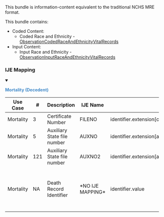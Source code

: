   This bundle is information-content equivalent to the traditional NCHS MRE format.

  This bundle contains:
  * Coded Content:
    * Coded Race and Ethnicity - <a href='http://hl7.org/fhir/us/vr-common-library/2024Jan/StructureDefinition-coded-race-and-ethnicity-vr.html'>ObservationCodedRaceAndEthnicityVitalRecords</a>
  * Input Content:
    * Input Race and Ethnicity - <a href='http://hl7.org/fhir/us/vr-common-library/2024Jan/StructureDefinition-input-race-and-ethnicity-vr.html'>ObservationInputRaceAndEthnicityVitalRecords</a>
### IJE Mapping

<style>
 .context-menu {cursor: context-menu; color: #438bca;}
 .context-menu:hover {opacity: 0.5;}
</style>
<details open>

<summary>

<strong class='context-menu'> Mortality (Decedent) </strong>

</summary>
<table class='grid'>
<thead>
  <tr>
    <th style='text-align: center'><strong>Use Case</strong></th>
    <th><strong>#</strong></th>
    <th><strong>Description</strong></th>
    <th><strong>IJE Name</strong></th>
    <th><strong>Field</strong></th>
    <th><strong>Type</strong></th>
    <th><strong>Value Set/Comments</strong></th>
  </tr>
</thead>
<tbody>
<tr>
  <td style='text-align: center'>Mortality</td>
  <td>3</td>
  <td>Certificate Number</td>
  <td>FILENO</td>
  <td>identifier.extension[certificateNumber].value</td>
  <td>string(6)</td>
  <td>-</td>
</tr>
<tr>
  <td style='text-align: center'>Mortality</td>
  <td>5</td>
  <td>Auxiliary State file number</td>
  <td>AUXNO</td>
  <td>identifier.extension[auxiliaryStateIdentifier1].value</td>
  <td>string(12)</td>
  <td>-</td>
</tr>
<tr>
  <td style='text-align: center'>Mortality</td>
  <td>121</td>
  <td>Auxiliary State file number</td>
  <td>AUXNO2</td>
  <td>identifier.extension[auxiliaryStateIdentifier2].value</td>
  <td>string(12)</td>
  <td>-</td>
</tr>
<tr>
  <td style='text-align: center'>Mortality</td>
  <td>NA</td>
  <td>Death Record Identifier</td>
  <td>*NO IJE MAPPING*</td>
  <td>identifier.value</td>
  <td>string(12)</td>
  <td>YYYYJJNNNNNN,  YYYY = death year JJ = jurisdiction  and NNNNNN = certificate number</td>
</tr>

</tbody>
</table>

</details>
<p></p>

